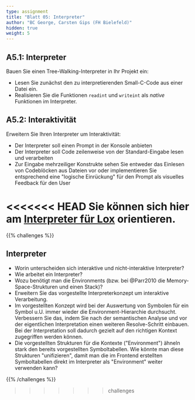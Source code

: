 ```yaml
---
type: assignment
title: "Blatt 05: Interpreter"
author: "BC George, Carsten Gips (FH Bielefeld)"
hidden: true
weight: 5
---
```



## A5.1: Interpreter

Bauen Sie einen Tree-Walking-Interpreter in Ihr Projekt ein:

*   Lesen Sie zunächst den zu interpretierenden Small-C-Code aus einer Datei ein.
*   Realisieren Sie die Funktionen `readint` und `writeint` als *native* Funktionen im Interpreter.


## A5.2: Interaktivität

Erweitern Sie Ihren Interpreter um Interaktivität:

*   Der Interpreter soll einen Prompt in der Konsole anbieten
*   Der Interpreter soll Code zeilenweise von der Standard-Eingabe lesen und verarbeiten
*   Zur Eingabe mehrzeiliger Konstrukte sehen Sie entweder das Einlesen von
    Codeblöcken aus Dateien vor oder implementieren Sie entsprechend eine "logische
    Einrückung" für den Prompt als visuelles Feedback für den User

<<<<<<< HEAD
Sie können sich hier am [Interpreter für Lox](https://craftinginterpreters.com/a-tree-walk-interpreter.html) orientieren.
=======
{{% challenges %}}
## Interpreter

*   Worin unterscheiden sich interaktive und nicht-interaktive Interpreter?
*   Wie arbeitet ein Interpreter?
*   Wozu benötigt man die Environments (bzw. bei @Parr2010 die Memory-Space-Strukturen und einen Stack)?
*   Erweitern Sie das vorgestellte Interpreterkonzept um interaktive Verarbeitung.
*   Im vorgestellten Konzept wird bei der Auswertung von Symbolen für ein Symbol u.U. immer wieder
    die Environment-Hierarchie durchsucht. Verbessern Sie das, indem Sie nach der semantischen
    Analyse und vor der eigentlichen Interpretation einen weiteren Resolve-Schritt einbauen. Bei
    der Interpretation soll dadurch gezielt auf den richtigen Kontext zugegriffen werden können.
*   Die vorgestellten Strukturen für die Kontexte ("Environment") ähneln stark den bereits
    vorgestellten Symboltabellen. Wie könnte man diese Strukturen "unifizieren", damit man die im
    Frontend erstellten Symboltabellen direkt im Interpreter als "Environment" weiter verwenden
    kann?


{{% /challenges %}}
>>>>>>> challenges
